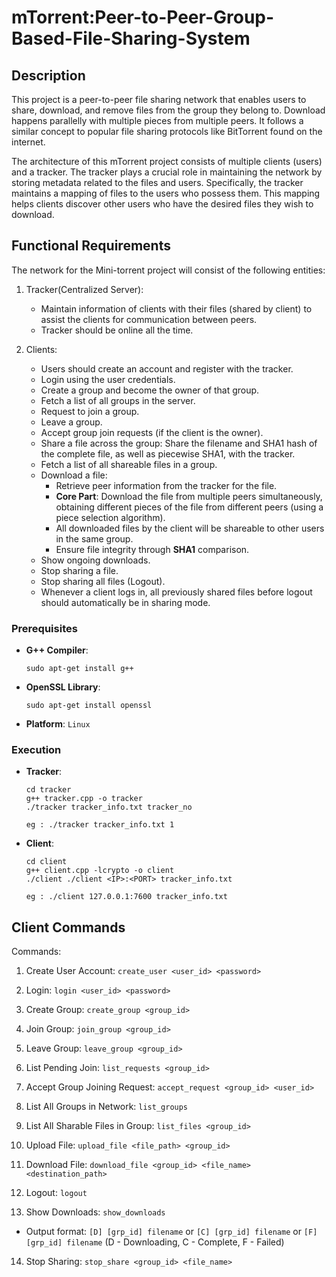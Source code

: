 # mTorrent:Peer-to-Peer-Group-Based-File-Sharing-System

## Description

This project is a peer-to-peer file sharing network that enables users to share, download, and remove files from the group they belong to. Download happens parallelly with multiple pieces from multiple peers. It follows a similar concept to popular file sharing protocols like BitTorrent found on the internet.

The architecture of this mTorrent project consists of multiple clients (users) and a tracker. The tracker plays a crucial role in maintaining the network by storing metadata related to the files and users. Specifically, the tracker maintains a mapping of files to the users who possess them. This mapping helps clients discover other users who have the desired files they wish to download.


## Functional Requirements

The network for the Mini-torrent project will consist of the following entities:

1. Tracker(Centralized Server):

   - Maintain information of clients with their files (shared by client) to assist the clients for communication between peers.
   - Tracker should be online all the time.

2. Clients:
   - Users should create an account and register with the tracker.
   - Login using the user credentials.
   - Create a group and become the owner of that group.
   - Fetch a list of all groups in the server.
   - Request to join a group.
   - Leave a group.
   - Accept group join requests (if the client is the owner).
   - Share a file across the group: Share the filename and SHA1 hash of the complete file, as well as piecewise SHA1, with the tracker.
   - Fetch a list of all shareable files in a group.
   - Download a file:
     - Retrieve peer information from the tracker for the file.
     - **Core Part**: Download the file from multiple peers simultaneously, obtaining different pieces of the file from different peers (using a piece selection algorithm).
     - All downloaded files by the client will be shareable to other users in the same group.
     - Ensure file integrity through **SHA1** comparison.
   - Show ongoing downloads.
   - Stop sharing a file.
   - Stop sharing all files (Logout).
   - Whenever a client logs in, all previously shared files before logout should automatically be in sharing mode.


### Prerequisites

- **G++ Compiler**:

  ```
  sudo apt-get install g++
  ```

- **OpenSSL Library**:

  ```
  sudo apt-get install openssl
  ```

- **Platform**: `Linux`

### Execution

- **Tracker**:

    ```
    cd tracker
    g++ tracker.cpp -o tracker 
    ./tracker tracker_info.txt tracker_no 

    eg : ./tracker tracker_info.txt 1
    ```

- **Client**:

    ```
    cd client
    g++ client.cpp -lcrypto -o client
    ./client ./client <IP>:<PORT> tracker_info.txt

    eg : ./client 127.0.0.1:7600 tracker_info.txt
    ```

## Client Commands

Commands:

1. Create User Account:
   `create_user <user_id> <password>`

2. Login:
   `login <user_id> <password>`

3. Create Group:
   `create_group <group_id>`

4. Join Group:
   `join_group <group_id>`

5. Leave Group:
   `leave_group <group_id>`

6. List Pending Join:
   `list_requests <group_id>`

7. Accept Group Joining Request:
   `accept_request <group_id> <user_id>`

8. List All Groups in Network:
   `list_groups`

9. List All Sharable Files in Group:
   `list_files <group_id>`

10. Upload File:
    `upload_file <file_path> <group_id>`

11. Download File:
    `download_file <group_id> <file_name> <destination_path>`

12. Logout:
    `logout`

13. Show Downloads:
    `show_downloads`

- Output format: `[D] [grp_id] filename` or `[C] [grp_id] filename` or `[F] [grp_id] filename` (D - Downloading, C - Complete, F - Failed)

14. Stop Sharing:
    `stop_share <group_id> <file_name>`
